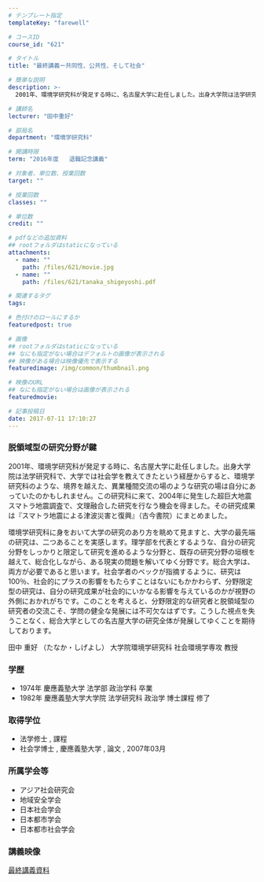 ```yaml
---
# テンプレート指定
templateKey: "farewell"

# コースID
course_id: "621"

# タイトル
title: "最終講義ー共同性、公共性、そして社会"

# 簡単な説明
description: >-
  2001年、環境学研究科が発足する時に、名古屋大学に赴任しました。出身大学院は法学研究科で、大学では社会学を教えてきたという経歴からすると、環境学研究科のような、境界を越えた、異業種間交流の場のよ...

# 講師名
lecturer: "田中重好"

# 部局名
department: "環境学研究科"

# 開講時限
term: "2016年度	退職記念講義"

# 対象者、単位数、授業回数
target: ""

# 授業回数
classes: ""

# 単位数
credit: ""

# pdfなどの追加資料
## rootフォルダはstaticになっている
attachments: 
  - name: "" 
    path: /files/621/movie.jpg
  - name: "" 
    path: /files/621/tanaka_shigeyoshi.pdf

# 関連するタグ
tags:

# 色付けのロールにするか
featuredpost: true

# 画像
## rootフォルダはstaticになっている
## なにも指定がない場合はデフォルトの画像が表示される
## 映像がある場合は映像優先で表示する
featuredimage: /img/common/thumbnail.png

# 映像のURL
## なにも指定がない場合は画像が表示される
featuredmovie: 

# 記事投稿日
date: 2017-07-11 17:10:27
---
```


### 脱領域型の研究分野が鍵

2001年、環境学研究科が発足する時に、名古屋大学に赴任しました。出身大学院は法学研究科で、大学では社会学を教えてきたという経歴からすると、環境学研究科のような、境界を越えた、異業種間交流の場のような研究の場は自分にあっていたのかもしれません。この研究科に来て、2004年に発生した超巨大地震スマトラ地震調査で、文理融合した研究を行なう機会を得ました。その研究成果は『スマトラ地震による津波災害と復興』（古今書院）にまとめました。

環境学研究科に身をおいて大学の研究のあり方を眺めて見ますと、大学の最先端の研究は、二つあることを実感します。理学部を代表とするような、自分の研究分野をしっかりと限定して研究を進めるような分野と、既存の研究分野の垣根を越えて、総合化しながら、ある現実の問題を解いてゆく分野です。総合大学は、両方が必要であると思います。社会学者のベックが指摘するように、研究は100％、社会的にプラスの影響をもたらすことはないにもかかわらず、分野限定型の研究は、自分の研究成果が社会的にいかなる影響を与えているのかが視野の外側におかれがちです。このことを考えると、分野限定的な研究者と脱領域型の研究者の交流こそ、学問の健全な発展には不可欠なはずです。こうした視点を失うことなく、総合大学としての名古屋大学の研究全体が発展してゆくことを期待しております。


田中 重好 （たなか・しげよし） 大学院環境学研究科 社会環境学専攻 教授

### 学歴

* 1974年 慶應義塾大学 法学部 政治学科 卒業
* 1982年 慶應義塾大学大学院 法学研究科 政治学 博士課程 修了

### 取得学位

* 法学修士 , 課程
* 社会学博士 , 慶應義塾大学 , 論文 , 2007年03月

### 所属学会等

* アジア社会研究会
* 地域安全学会
* 日本社会学会
* 日本都市学会
* 日本都市社会学会


### 講義映像

[最終講義資料](/files/621/tanaka_shigeyoshi.pdf) 
